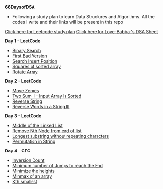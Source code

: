 **66DaysofDSA**
- Following a study plan to learn Data Structures and Algorithms. All the codes I write and their links will be present in this repo

[Click here for Leetcode study plan](https://leetcode.com/study-plan/algorithm/?progress=rnfohwc)
[Click here for Love-Babbar's DSA Sheet](https://github.com/Vikram310/66daysofDSA/blob/main/GFG%20DSA/FINAL450.xlsx)

**Day 1 - LeetCode**

- [Binary Search](https://github.com/Vikram310/66daysofDSA/blob/main/704-Binary%20Search.py)
- [First Bad Version](https://github.com/Vikram310/66daysofDSA/blob/main/278%20-%20First%20Bad%20Version.py)
- [Search Insert Position](https://github.com/Vikram310/66daysofDSA/blob/main/35%20-%20Search%20Insert.py)
- [Squares of sorted array](https://github.com/Vikram310/66daysofDSA/blob/main/977%20-%20Squares%20of%20Sorted%20array.py)
- [Rotate Array](https://github.com/Vikram310/66daysofDSA/blob/main/189%20-%20Rotate%20Array.py)

**Day 2 - LeetCode**

- [Move Zeroes](https://github.com/Vikram310/66daysofDSA/blob/main/283%20-%20Move%20zeroes.py)
- [Two Sum II - Input Array Is Sorted](https://github.com/Vikram310/66daysofDSA/blob/main/167.%20Two%20Sum%20II%20-%20Input%20Array%20Is%20Sorted.py)
- [Reverse String](https://github.com/Vikram310/66daysofDSA/blob/main/344.%20Reverse%20String.py)
- [Reverse Words in a String III](https://github.com/Vikram310/66daysofDSA/blob/main/557.%20Reverse%20Words%20in%20a%20String%20III.py)

**Day 3 - LeetCode**

- [Middle of the Linked List](https://github.com/Vikram310/66daysofDSA/blob/main/876.%20Middle%20of%20the%20Linked%20List.py)
- [Remove Nth Node from end of list](https://github.com/Vikram310/66daysofDSA/blob/main/19.%20Remove%20Nth%20Node%20From%20End%20of%20List.py)
- [Longest substring without repeating characters](https://github.com/Vikram310/66daysofDSA/blob/main/3.%20Longest%20Substring%20Without%20Repeating%20Characters.py)
- [Permutation in String](https://github.com/Vikram310/66daysofDSA/blob/main/567.%20Permutation%20in%20String.py)

**Day 4 - GFG**

- [Inversion Count](https://github.com/Vikram310/66daysofDSA/blob/main/GFG%20DSA/Inversion%20count.py)
- [Minimum number of Jumps to reach the End](https://github.com/Vikram310/66daysofDSA/blob/main/GFG%20DSA/Min%20number%20of%20jumps%20to%20reach%20the%20end.py)
- [Minimize the heights](https://github.com/Vikram310/66daysofDSA/blob/main/GFG%20DSA/Minimize%20the%20heights.py)
- [Minmax of an array](https://github.com/Vikram310/66daysofDSA/blob/main/GFG%20DSA/Minmax%20of%20an%20array.py)
- [Kth smallest](https://github.com/Vikram310/66daysofDSA/blob/main/GFG%20DSA/kth%20smallest.py)
